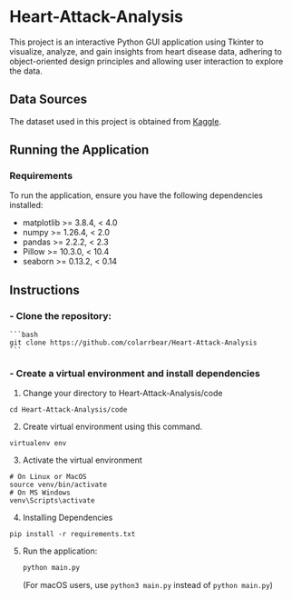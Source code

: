 # Heart-Attack-Analysis
This project is an interactive Python GUI application using Tkinter to visualize, analyze, and gain insights from heart disease data, adhering to object-oriented design principles and allowing user interaction to explore the data.

## Data Sources

The dataset used in this project is obtained from [Kaggle](https://www.kaggle.com/datasets/rashikrahmanpritom/heart-attack-analysis-prediction-dataset/data).

## Running the Application

### Requirements

To run the application, ensure you have the following dependencies installed:

- matplotlib >= 3.8.4, < 4.0
- numpy >= 1.26.4, < 2.0
- pandas >= 2.2.2, < 2.3
- Pillow >= 10.3.0, < 10.4
- seaborn >= 0.13.2, < 0.14

## Instructions

### - Clone the repository:

    ```bash
    git clone https://github.com/colarrbear/Heart-Attack-Analysis
    ```

### - Create a virtual environment and install dependencies

1. Change your directory to Heart-Attack-Analysis/code
```
cd Heart-Attack-Analysis/code
```
2. Create virtual environment using this command.
```
virtualenv env
```

3. Activate the virtual environment
```
# On Linux or MacOS
source venv/bin/activate
# On MS Windows
venv\Scripts\activate
```

4. Installing Dependencies
```
pip install -r requirements.txt
```

5. Run the application:

    ```bash
    python main.py
    ```

    (For macOS users, use `python3 main.py` instead of `python main.py`)
